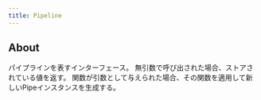 ```yaml
---
title: Pipeline
---
```


## About

パイプラインを表すインターフェース。
無引数で呼び出された場合、ストアされている値を返す。
関数が引数として与えられた場合、その関数を適用して新しいPipeインスタンスを生成する。
